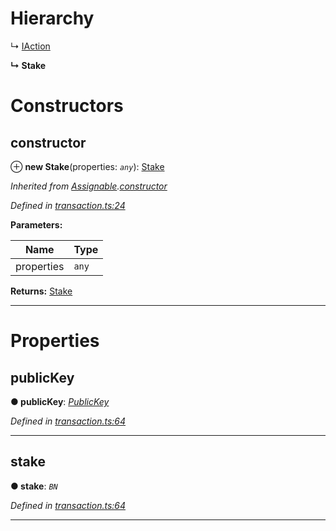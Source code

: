 

# Hierarchy

↳  [IAction](_transaction_.iaction.md)

**↳ Stake**

# Constructors

<a id="constructor"></a>

##  constructor

⊕ **new Stake**(properties: *`any`*): [Stake](_transaction_.stake.md)

*Inherited from [Assignable](_transaction_.assignable.md).[constructor](_transaction_.assignable.md#constructor)*

*Defined in [transaction.ts:24](https://github.com/nearprotocol/nearlib/blob/b6e94a8/src.ts/transaction.ts#L24)*

**Parameters:**

| Name | Type |
| ------ | ------ |
| properties | `any` |

**Returns:** [Stake](_transaction_.stake.md)

___

# Properties

<a id="publickey"></a>

##  publicKey

**● publicKey**: *[PublicKey](_utils_key_pair_.publickey.md)*

*Defined in [transaction.ts:64](https://github.com/nearprotocol/nearlib/blob/b6e94a8/src.ts/transaction.ts#L64)*

___
<a id="stake"></a>

##  stake

**● stake**: *`BN`*

*Defined in [transaction.ts:64](https://github.com/nearprotocol/nearlib/blob/b6e94a8/src.ts/transaction.ts#L64)*

___

